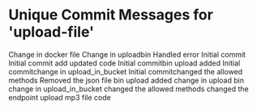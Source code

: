 # Unique Commit Messages for 'upload-file'
Change in docker file
Change in uploadbin
Handled error
Initial commit
Initial commit add updated code
Initial commitbin upload added
Initial commitchange in upload_in_bucket
Initial commitchanged the allowed methods
Removed the json file
bin upload added
change in upload bin
change in upload_in_bucket
changed the allowed methods
changed the endpoint
upload mp3 file code
